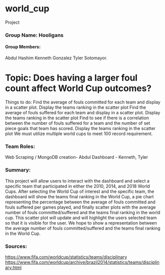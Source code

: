# world_cup
Project

### Group Name: Hooligans

#### Group Members: 

Abdul Hashim
Kenneth Gonzalez
Tyler Sotomayor.

# Topic: Does having a larger foul count affect World Cup outcomes? 

Things to do: 
Find the average of fouls committed for each team and display in a scatter plot.
Display the teams ranking in the scatter plot
Find the average of fouls suffered for each team and display in a scatter plot. 
Display the teams ranking in the scatter plot
Find to see if there is a correlation between the number of fouls suffered for a team and the number of set piece goals that team has scored.
Display the teams ranking in the scatter plot
We must utilize multiple world cups to meet 100 record requirement. 

### Team Roles: 

Web Scraping / MongoDB creation- Abdul 
Dashboard - Kenneth, Tyler

### Summary:

This project will allow users to interact with the dashboard and select a specific team that participated in either the 2010, 2014, and 2018 World Cups. After selecting the World Cup of interest and the specific team, the dashboard will show the teams final ranking in the World Cup, a pie chart representing the percentage between the average of fouls committed and fouls suffered per games played, and finally scatter plots with the average number of fouls committed/suffered and the teams final ranking in the world cup. This scatter plot will update and will highlight the users selected team so that it is visible for the user. We hope to show a representation between the average number of fouls committed/suffered and the teams final ranking in the World Cup. 

### Sources: 
https://www.fifa.com/worldcup/statistics/teams/disciplinary
https://www.fifa.com/worldcup/archive/brazil2014/statistics/teams/disciplinary.html
